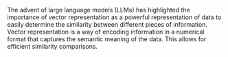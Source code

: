 The advent of large language models (LLMs) has highlighted the importance of vector 
representation as a powerful representation of data to easily determine the
similarity between different pieces of information. 
Vector representation is a way of encoding information in a numerical format that captures the semantic meaning of the data. This allows for efficient similarity comparisons.